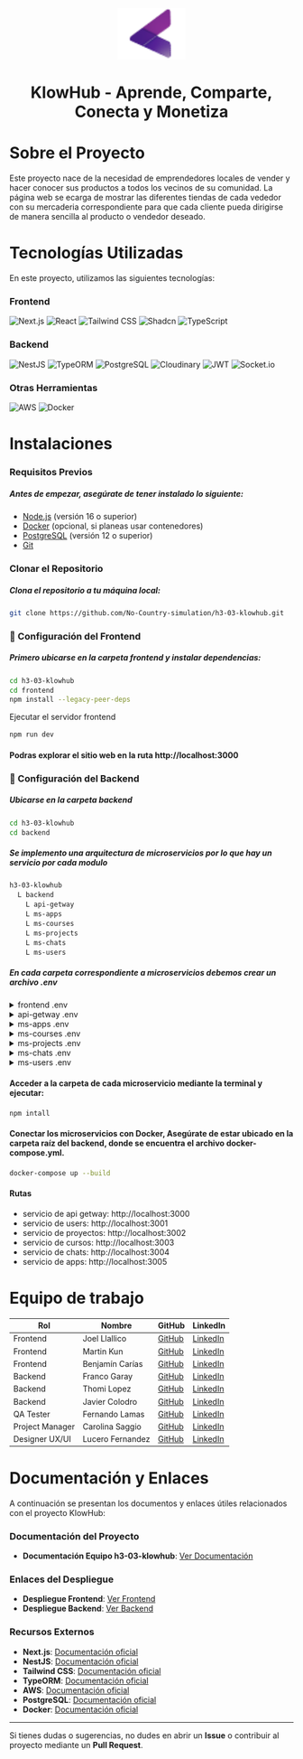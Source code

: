 <div align="center">
  <img src="\frontend\public\temp\imgs\klowhub.png" alt="Logo" width="120" height="90">
  <h1 align="center" id="readme-top">KlowHub - Aprende, Comparte, Conecta y Monetiza</h1>
</div> 

# Sobre el Proyecto

Este proyecto nace de la necesidad de emprendedores locales de vender y hacer conocer sus productos a todos los vecinos de su comunidad. 
La página web se ecarga de mostrar las diferentes tiendas de cada vededor con su mercaderia correspondiente para que cada cliente pueda dirigirse de manera sencilla al producto o vendedor deseado.

# Tecnologías Utilizadas

En este proyecto, utilizamos las siguientes tecnologías:

### Frontend

![Next.js](https://img.shields.io/badge/-Next.js-black?style=for-the-badge&logo=next.js)
![React](https://img.shields.io/badge/-React-black?style=for-the-badge&logo=react)
![Tailwind CSS](https://img.shields.io/badge/-Tailwind%20CSS-black?style=for-the-badge&logo=tailwindcss)
![Shadcn](https://img.shields.io/badge/-Shadcn-black?style=for-the-badge&logo=github)
![TypeScript](https://img.shields.io/badge/-TypeScript-black?style=for-the-badge&logo=typescript)

### Backend

![NestJS](https://img.shields.io/badge/-NestJS-black?style=for-the-badge&logo=nestjs)
![TypeORM](https://img.shields.io/badge/-TypeORM-black?style=for-the-badge&logo=github)
![PostgreSQL](https://img.shields.io/badge/-PostgreSQL-black?style=for-the-badge&logo=postgresql)
![Cloudinary](https://img.shields.io/badge/-Cloudinary-black?style=for-the-badge&logo=cloudinary)
![JWT](https://img.shields.io/badge/-JWT-black?style=for-the-badge&logo=json-web-tokens)
![Socket.io](https://img.shields.io/badge/-Socket.io-black?style=for-the-badge&logo=socket.io)

### Otras Herramientas

![AWS](https://img.shields.io/badge/-Amazon%20Web%20Services-black?style=for-the-badge&logo=amazonaws)
![Docker](https://img.shields.io/badge/-Docker-black?style=for-the-badge&logo=docker)

# Instalaciones

### Requisitos Previos

##### Antes de empezar, asegúrate de tener instalado lo siguiente:
- [Node.js](https://nodejs.org/) (versión 16 o superior)
- [Docker](https://www.docker.com/) (opcional, si planeas usar contenedores)
- [PostgreSQL](https://www.postgresql.org/) (versión 12 o superior)
- [Git](https://git-scm.com/)

### Clonar el Repositorio

##### Clona el repositorio a tu máquina local:

```bash
git clone https://github.com/No-Country-simulation/h3-03-klowhub.git
```
### 🚀 Configuración del Frontend

##### Primero ubicarse en la carpeta frontend y instalar dependencias:

```bash
cd h3-03-klowhub
cd frontend
npm install --legacy-peer-deps
```

Ejecutar el servidor frontend
```bash
npm run dev
```

#### Podras explorar el sitio web en la ruta http://localhost:3000

### 🚀 Configuración del Backend

##### Ubicarse en la carpeta backend
```bash
cd h3-03-klowhub
cd backend
```

##### Se implemento una arquitectura de microservicios por lo que hay un servicio por cada modulo
```bash
h3-03-klowhub
  L backend
    L api-getway
    L ms-apps
    L ms-courses
    L ms-projects
    L ms-chats
    L ms-users
```
##### En cada carpeta correspondiente a microservicios debemos crear un archivo .env

<details>
  <summary>frontend .env</summary>
  <pre>
    <code>
      NEXT_PUBLIC_COURSES_URL=http://localhost:3003/courses
      NEXT_PUBLIC_PROJECTS_URL=http://localhost:3002/projects
      NEXT_PUBLIC_APPLICATIONS_URL=http://localhost:3005/apps
      NEXT_PUBLIC_USERS_URL=http://localhost:3001/users
      NEXT_PUBLIC_AUTH_URL=http://localhost:3001/auth
      NEXT_PUBLIC_CHAT_URL=http://localhost:3004/chat
      NEXT_PUBLIC_CHAT_SOCKET_URL=ws://localhost:3004/chat      
      NEXT_PUBLIC_TRELLO_API_KEY=c7d008bc56f0475e477e63fbc8db3a43
      NEXT_PUBLIC_TRELLO_API_TOKEN=ATTAb8c70355376f2aa327bd40a1629501afbacbf0cef3403cd44e7ba3884f0e4730054DA7B8
    </code>
  </pre>
</details>

<details>
  <summary>api-getway .env</summary>
  <pre>
    <code>
      PORT=3000
      DB_HOST=localhost
      DB_PORT=5432
      DB_USERNAME=root
      DB_PASSWORD=root
      DB_DATABASE_NAME=klowhub
    </code>
  </pre>
</details>

<details>
  <summary>ms-apps .env</summary>
  <pre>
    <code>
      PORT=3005
      DB_HOST=localhost
      DB_PORT=5432
      DB_USERNAME=root
      DB_PASSWORD=root
      DB_DATABASE_NAME=klowhub
    </code>
  </pre>
</details>

<details>
  <summary>ms-courses .env</summary>
  <pre>
    <code>
      PORT=3003
      DB_HOST=localhost
      DB_PORT=5432
      DB_USERNAME=root
      DB_PASSWORD=root
      DB_DATABASE_NAME=klowhub
      CLOUDINARY_CLOUD_NAME=dvrgfyvou
      CLOUDINARY_API_KEY=719595661322484
      CLOUDINARY_API_SECRET=5T8SmHCnC3sFrRNy664viG8OVRQ
      JWT_SECRET="secretKeyJWT"
    </code>
  </pre>
</details>

<details>
  <summary>ms-projects .env</summary>
  <pre>
    <code>
      PORT=3002
      DB_HOST=localhost
      DB_PORT=5432
      DB_USERNAME=root
      DB_PASSWORD=root
      DB_DATABASE_NAME=klowhub
      JWT_SECRET="secretKeyJWT"
    </code>
  </pre>
</details>

<details>
  <summary>ms-chats .env</summary>
  <pre>
    <code>
      PORT=3004
      DB_HOST=localhost
      DB_PORT=5432
      DB_USERNAME=root
      DB_PASSWORD=root
      DB_DATABASE_NAME=klowhub
      JWT_SECRET="secretKeyJWT"
    </code>
  </pre>
</details>

<details>
  <summary>ms-users .env</summary>
  <pre>
    <code>
      PORT=3001
      DB_HOST=localhost
      DB_PORT=5432
      DB_USERNAME=root
      DB_PASSWORD=root
      DB_DATABASE_NAME=klowhub
      JWT_SECRET="secretKeyJWT"
    </code>
  </pre>
</details>

#### Acceder a la carpeta de cada microservicio mediante la terminal y ejecutar:
```bash
npm intall
```

#### Conectar los microservicios con Docker, Asegúrate de estar ubicado en la carpeta raíz del backend, donde se encuentra el archivo docker-compose.yml.
```bash
docker-compose up --build
```

#### Rutas

- servicio de api getway: http://localhost:3000
- servicio de users: http://localhost:3001
- servicio de proyectos: http://localhost:3002
- servicio de cursos: http://localhost:3003
- servicio de chats: http://localhost:3004
- servicio de apps: http://localhost:3005


# Equipo de trabajo

<table>
  <thead>
    <tr>
      <th>Rol</th>
      <th>Nombre</th>
      <th>GitHub</th>
      <th>LinkedIn</th>
    </tr>
  </thead>
  <tbody>
    <tr>
      <td>Frontend</td>
      <td>Joel Llallico</td>
      <td><a href="https://github.com/GhostOrder28">GitHub</a></td>
      <td><a href="https://www.linkedin.com/in/joel-llallico-b8b01b209/">LinkedIn</a></td>
    </tr>
    <tr>
      <td>Frontend</td>
      <td>Martin Kun</td>
      <td><a href="https://github.com/MartinKun">GitHub</a></td>
      <td><a href="https://www.linkedin.com/in/mart%C3%ADn-kun-b13620209/">LinkedIn</a></td>
    </tr>
    <tr>
      <td>Frontend</td>
      <td>Benjamín Carías</td>
      <td><a href="https://github.com/devbenja">GitHub</a></td>
      <td><a href="https://www.linkedin.com/in/devbenja/">LinkedIn</a></td>
    </tr>
    <tr>
      <td>Backend</td>
      <td>Franco Garay</td>
      <td><a href="https://github.com/francogaray">GitHub</a></td>
      <td><a href="https://www.linkedin.com/in/francodavidgaray/">LinkedIn</a></td>
    </tr>
    <tr>
      <td>Backend</td>
      <td>Thomi Lopez</td>
      <td><a href="https://github.com/thomilopez">GitHub</a></td>
      <td><a href="www.linkedin.com/in/thomas-ignacio-lopez">LinkedIn</a></td>
    </tr>
    <tr>
      <td>Backend</td>
      <td>Javier Colodro</td>
      <td><a href="https://github.com/Javierdigital85">GitHub</a></td>
      <td><a href="https://www.linkedin.com/in/lorenzojaviercolodro/">LinkedIn</a></td>
    </tr>
     <tr>
      <td>QA Tester</td>
      <td>Fernando Lamas</td>
      <td><a href="https://github.com/FernandoLam">GitHub</a></td>
      <td><a href="https://www.linkedin.com/in/fernando-la-949842316/">LinkedIn</a></td>
    </tr>
    <tr>
      <td>Project Manager</td>
      <td>Carolina Saggio</td>
      <td><a href="https://github.com/csaggio74">GitHub</a></td>
      <td><a href="https://www.linkedin.com/in/carolina-saggio-78338923/">LinkedIn</a></td>
    </tr>
    <tr>
      <td>Designer UX/UI</td>
      <td>Lucero Fernandez</td>
      <td><a href="https://github.com/LuceroFC">GitHub</a></td>
      <td><a href="https://www.linkedin.com/in/lucero-rubí-fernández-cortez/">LinkedIn</a></td>
    </tr>
  </tbody>
</table>

# Documentación y Enlaces

A continuación se presentan los documentos y enlaces útiles relacionados con el proyecto KlowHub:

### Documentación del Proyecto

- **Documentación Equipo h3-03-klowhub**: [Ver Documentación](https://drive.google.com/drive/folders/1JPTAef0FOvBfV3zD97DMJ1PNG-jFxtU3?usp=drive_link)
  
### Enlaces del Despliegue

- **Despliegue Frontend**: [Ver Frontend](https://github.com/tuusuario/tu-repositorio)
- **Despliegue Backend**: [Ver Backend](https://github.com/tuusuario/tu-repositorio/issues)

### Recursos Externos

- **Next.js**: [Documentación oficial](https://nextjs.org/docs)
- **NestJS**: [Documentación oficial](https://docs.nestjs.com/)
- **Tailwind CSS**: [Documentación oficial](https://tailwindcss.com/docs)
- **TypeORM**: [Documentación oficial](https://typeorm.io/)
- **AWS**: [Documentación oficial](https://aws.amazon.com/documentation/)
- **PostgreSQL**: [Documentación oficial](https://www.postgresql.org/docs/)
- **Docker**: [Documentación oficial](https://docs.docker.com/)

---

Si tienes dudas o sugerencias, no dudes en abrir un **Issue** o contribuir al proyecto mediante un **Pull Request**.

